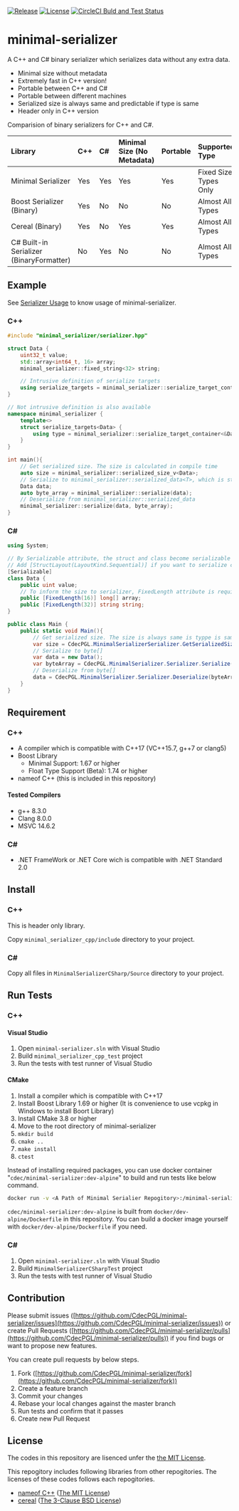 [![Release](https://img.shields.io/github/v/release/CdecPGL/minimal-serializer?include_prereleases&sort=semver)](https://github.com/CdecPGL/minimal-serializer/releases)
[![License](https://img.shields.io/github/license/CdecPGL/minimal-serializer)](https://github.com/CdecPGL/minimal-serializer/blob/master/LICENSE)
[![CircleCI Buld and Test Status](https://circleci.com/gh/CdecPGL/minimal-serializer/tree/master.svg?style=shield)](https://circleci.com/gh/CdecPGL/minimal-serializer/tree/master)

# minimal-serializer

A C++ and C# binary serializer which serializes data without any extra data.

- Minimal size without metadata
- Extremely fast in C++ version!
- Portable between C++ and C#
- Portable between different machines
- Serialized size is always same and predictable if type is same
- Header only in C++ version

Comparision of binary serializers for C++ and C#.

|Library|C++|C#|Minimal Size (No Metadata)|Portable|Supported Type|
|:---|:---|:---|:---|:---|:---|
|Minimal Serializer|Yes|Yes|Yes|Yes|Fixed Size Types Only|
|Boost Serializer (Binary)|Yes|No|No|No|Almost All Types|
|Cereal (Binary)|Yes|No|Yes|Yes|Almost All Types|
|C# Built-in Serializer (BinaryFormatter)|No|Yes|No|No|Almost All Types|

## Example

See [Serializer Usage](documents/serializer.md) to know usage of minimal-serializer.

### C++

```cpp
#include "minimal_serializer/serializer.hpp"

struct Data {
    uint32_t value;
    std::array<int64_t, 16> array;
    minimal_serializer::fixed_string<32> string;

    // Intrusive definition of serialize targets
    using serialize_targets = minimal_serializer::serialize_target_container<&Data::value, &Data::array, &Data::string>;
}

// Not intrusive definition is also available
namespace minimal_serializer {
    template<>
    struct serialize_targets<Data> {
        using type = minimal_serializer::serialize_target_container<&Data::value, &Data::array, &Data::string>;
    }
}

int main(){
    // Get serialized size. The size is calculated in compile time
    auto size = minimal_serializer::serialized_size_v<Data>;
    // Serialize to minimal_serializer::serialized_data<T>, which is std::array<uint8_t, minimal_serializer::serialized_size_v<T>>
    Data data;
    auto byte_array = minimal_serializer::serialize(data);
    // Deserialize from minimal_serializer::serialized_data
    minimal_serializer::serialize(data, byte_array);
}
```

### C#

```csharp
using System;

// By Serializable attribute, the struct and class become serializable with minimal-serializer
// Add [StructLayout(LayoutKind.Sequential)] if you want to serialize class
[Serializable]
class Data {
    public uint value;
    // To inform the size to serializer, FixedLength attribute is required
    public [FixedLength(16)] long[] array;
    public [FixedLength(32)] string string;
}

public class Main {
    public static void Main(){
        // Get serialized size. The size is always same is typpe is same
        var size = CdecPGL.MinimalSerializerSerializer.GetSerializedSize<Data>();
        // Serialize to byte[]
        var data = new Data();
        var byteArray = CdecPGL.MinimalSerializer.Serializer.Serialize(data);
        // Deserialize from byte[]
        data = CdecPGL.MinimalSerializer.Serializer.Deserialize(byteArray);
    }
}
```

## Requirement

### C++

- A compiler which is compatible with C++17 (VC++15.7, g++7 or clang5)
- Boost Library
  - Minimal Support: 1.67 or higher
  - Float Type Support (Beta): 1.74 or higher
- nameof C++ (this is included in this repository)

#### Tested Compilers

- g++ 8.3.0
- Clang 8.0.0
- MSVC 14.6.2

### C#

- .NET FrameWork or .NET Core wich is compatible with .NET Standard 2.0

## Install

### C++

This is header only library.

Copy `minimal_serializer_cpp/include` directory to your project.

### C#

Copy all files in `MinimalSerializerCSharp/Source` directory to your project.

## Run Tests

### C++

#### Visual Studio

1. Open `minimal-serializer.sln` with Visual Studio
1. Build `minimal_serializer_cpp_test` project
1. Run the tests with test runner of Visual Studio

#### CMake

1. Install a compiler which is compatible with C++17
1. Install Boost Library 1.69 or higher (It is convenience to use vcpkg in Windows to install Boort Library)
1. Install CMake 3.8 or higher
1. Move to the root directory of minimal-serializer
1. `mkdir build`
1. `cmake ..`
1. `make install`
1. `ctest`

Instead of installing required packages, you can use docker container "`cdec/minimal-serializer:dev-alpine`" to build and run tests like below command.

```bash
docker run -v <A Path of Minimal Serialier Repogitory>:/minimal-serializer -itd cdec/minimal-serializer:dev-alpine
```

`cdec/minimal-serializer:dev-alpine` is built from `docker/dev-alpine/Dockerfile` in this repository.
You can build a docker image yourself with `docker/dev-alpine/Dockerfile` if you need.

### C#

1. Open `minimal-serializer.sln` with Visual Studio
1. Build `MinimalSerializerCSharpTest` project
1. Run the tests with test runner of Visual Studio

## Contribution

Please submit issues ([https://github.com/CdecPGL/minimal-serializer/issues](https://github.com/CdecPGL/minimal-serializer/issues)) or create Pull Requests ([https://github.com/CdecPGL/minimal-serializer/pulls](https://github.com/CdecPGL/minimal-serializer/pulls)) if you find bugs or want to propose new features.

You can create pull requests by below steps.

1. Fork ([https://github.com/CdecPGL/minimal-serializer/fork](https://github.com/CdecPGL/minimal-serializer/fork))
1. Create a feature branch
1. Commit your changes
1. Rebase your local changes against the master branch
1. Run tests and confirm that it passes
1. Create new Pull Request

## License

The codes in this repository are lisenced unfer the [the MIT License](https://github.com/CdecPGL/minimal-serializer/blob/master/LICENSE).

This repogitory includes following libraries from other repogitories. The licenses of these codes follows each repogitories.

- [nameof C++](https://github.com/Neargye/nameof) ([The MIT License](https://github.com/Neargye/nameof/blob/master/LICENSE))
- [cereal](https://github.com/USCiLab/cereal) ([The 3-Clause BSD License](https://github.com/USCiLab/cereal/blob/master/LICENSE))

